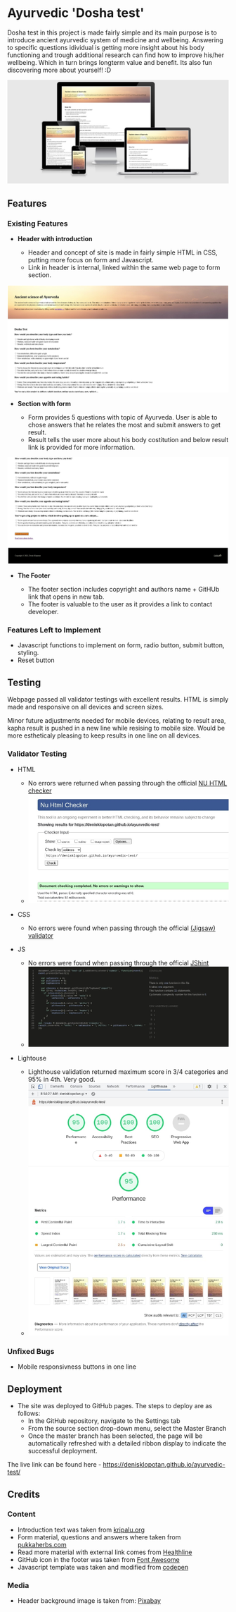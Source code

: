 # Ayurvedic 'Dosha test'

Dosha test in this project is made fairly simple and its main purpose is to introduce ancient ayurvedic system of medicine and wellbeing. Answering to specific questions idividual is getting more insight about his body functioning and trough additional research can find how to improve his/her wellbeing. Which in turn brings longterm value and benefit. Its also fun discovering more about yourself! :D 

![Responsive Mockup](assets/images/responsive.jpg)

## Features 

### Existing Features

- __Header with introduction__

  - Header and concept of site is made in fairly simple HTML in CSS, putting more focus on form and Javascript.
  - Link in header is internal, linked within the same web page to form section. 

![Header](assets/images/header.jpg)

- __Section with form__

  - Form provides 5 questions with topic of Ayurveda. User is able to chose answers that he relates the most and submit answers to get result. 
  - Result tells the user more about his body costitution and below result link is provided for more information.

![Form & Footer](assets/images/form_footer.jpg)

- __The Footer__ 

  - The footer section includes copyright and authors name + GitHUb link that opens in new tab.
  - The footer is valuable to the user as it provides a link to contact developer.

### Features Left to Implement

- Javascript functions to implement on form, radio button, submit button, styling.
- Reset button

## Testing 

Webpage passed all validator testings with excellent results.
HTML is simply made and responsive on all devices and screen sizes.

Minor future adjustments needed for mobile devices, relating to result area, kapha result is pushed in a new line while resising to mobile size. Would be more estheticaly pleasing to keep results in one line on all devices.

### Validator Testing 

- HTML
  - No errors were returned when passing through the official [NU HTML checker](https://validator.w3.org/nu/)
  - ![HTML](assets/images/html-validator.jpg)

- CSS
  - No errors were found when passing through the official [(Jigsaw) validator](http://jigsaw.w3.org/css-validator/validator?uri=https%3A%2F%2Fdenisklopotan.github.io%2Fayurvedic-test%2F&profile=css3svg&usermedium=all&warning=1&vextwarning=)

- JS
  - No errors were found when passing through the official [JShint](https://jshint.com/)
  - ![JShint](assets/images/jshint.jpg)

- Lightouse
  - Lighthouse validation returned maximum score in 3/4 categories and 95% in 4th. Very good.
  - ![Lighthouse](assets/images/lighthouse.jpg)
  

### Unfixed Bugs

- Mobile responsivness buttons in one line

## Deployment

- The site was deployed to GitHub pages. The steps to deploy are as follows: 
  - In the GitHub repository, navigate to the Settings tab 
  - From the source section drop-down menu, select the Master Branch
  - Once the master branch has been selected, the page will be automatically refreshed with a detailed ribbon display to indicate the successful deployment. 

The live link can be found here - https://denisklopotan.github.io/ayurvedic-test/

## Credits 

### Content 

- Introduction text was taken from [kripalu.org](https://kripalu.org/content/whats-your-dosha)
- Form material, questions and answers where taken from [pukkaherbs.com](https://www.pukkaherbs.com/uk/en/dosha-quiz)
- Read more material with external link comes from [Healthline](https://www.healthline.com/nutrition/vata-dosha-pitta-dosha-kapha-dosha)
- GitHub icon in the footer was taken from [Font Awesome](https://fontawesome.com/)
- Javascript template was taken and modified from [codepen](https://codepen.io/amyfu/pen/oLChg)

### Media

- Header background image is taken from: [Pixabay](https://pixabay.com/photos/balance-stones-stack-110850/)